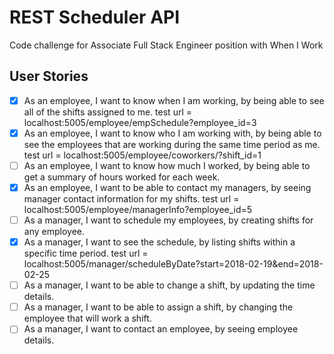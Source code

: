 # REST Scheduler API
Code challenge for Associate Full Stack Engineer position with When I Work

## User Stories

- [x] As an employee, I want to know when I am working, by being able to see all of the shifts assigned to me. 
test url = localhost:5005/employee/empSchedule?employee_id=3
- [x] As an employee, I want to know who I am working with, by being able to see the employees that are working during the same time period as me. 
test url = localhost:5005/employee/coworkers/?shift_id=1
- [ ] As an employee, I want to know how much I worked, by being able to get a summary of hours worked for each week.
- [x] As an employee, I want to be able to contact my managers, by seeing manager contact information for my shifts. 
test url = localhost:5005/employee/managerInfo?employee_id=5
- [ ] As a manager, I want to schedule my employees, by creating shifts for any employee.
- [x] As a manager, I want to see the schedule, by listing shifts within a specific time period. 
test url = localhost:5005/manager/scheduleByDate?start=2018-02-19&end=2018-02-25
- [ ] As a manager, I want to be able to change a shift, by updating the time details.
- [ ] As a manager, I want to be able to assign a shift, by changing the employee that will work a shift.
- [ ] As a manager, I want to contact an employee, by seeing employee details.